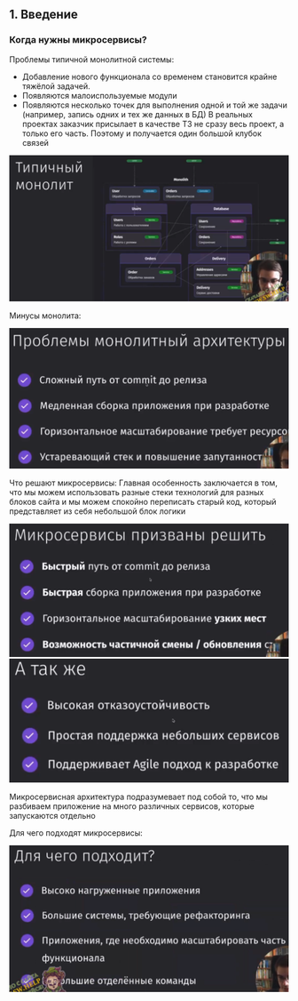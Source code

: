 ## 1. Введение
### Когда нужны микросервисы?

Проблемы типичной монолитной системы: 
- Добавление нового функционала со временем становится крайне тяжёлой задачей. 
- Появляются малоиспользуемые модули
- Появляются несколько точек для выполнения одной и той же задачи (например, запись одних и тех же данных в БД)
В реальных проектах заказчик присылает в качестве ТЗ не сразу весь проект, а только его часть. Поэтому и получается один большой клубок связей

![](_png/Pasted%20image%2020220924185302.png)

Минусы монолита:

![](_png/Pasted%20image%2020220924185528.png)

Что решают микросервисы:
Главная особенность заключается в том, что мы можем использовать разные стеки технологий для разных блоков сайта и мы можем спокойно переписать старый код, который представляет из себя небольшой блок логики

![](_png/Pasted%20image%2020220924185803.png)
![](_png/Pasted%20image%2020220924190726.png)

Микросервисная архитектура подразумевает под собой то, что мы разбиваем приложение на много различных сервисов, которые запускаются отдельно 

Для чего подходят микросервисы:

![](_png/Pasted%20image%2020220924191127.png)